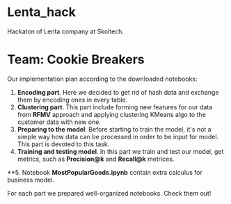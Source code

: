 # Lenta_hack
Hackaton of Lenta company at Skoltech.


# Team: Cookie Breakers

Our implementation plan according to the downloaded notebooks:
1) **Encoding part**. Here we decided to get rid of hash data and exchange them by encoding ones in every table.
2) **Clustering part**. This part include forming new features for our data from __RFMV__ approach and applying clustering KMeans algo to the customer data with new one.
3) **Preparing to the model**. Before starting to train the model, it's not a simple way how data can be processed in order to be input for model. This part is devoted to this task.
4) **Training and testing model**. In this part we train and test our model, get metrics, such as __Precision@k__ and __Recall@k__ metrices.

**5. Notebook **MostPopularGoods.ipynb** contain extra calculus for business model.

For each part we prepared well-organized notebooks. Check them out!

